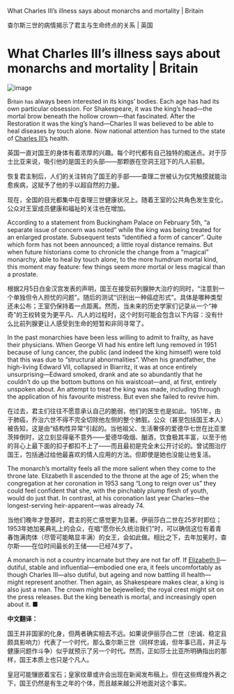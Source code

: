 What Charles III’s illness says about monarchs and mortality | Britain

查尔斯三世的病情揭示了君主与生命终点的关系 | 英国


# What Charles III’s illness says about monarchs and mortality | Britain

![image](https://images.weserv.nl/?url=www.economist.com/img/b/1280/720/90/media-assets/image/20240210_BRP502.jpg)

<div></div><p><span>B</span><small>ritain has</small> always been interested in its kings’ bodies. Each age has had its own particular obsession. For Shakespeare, it was the king’s head—the mortal brow beneath the hollow crown—that fascinated. After the Restoration it was the king’s hand—Charles II was believed to be able to heal diseases by touch alone. Now national attention has turned to the state of <a href="https://www.economist.com/britain/2022/09/15/what-sort-of-king-will-charles-iii-be">Charles III’s</a> health. </p>

英国一直对国王的身体有着浓厚的兴趣。每个时代都有自己独特的痴迷点。对于莎士比亚来说，吸引他的是国王的头部——那颗嵌在空洞王冠下的凡人前额。

恢复君主制后，人们的关注转向了国王的手部——查理二世被认为仅凭触摸就能治愈疾病，这赋予了他的手以超自然的力量。

现在，全国的目光都集中在查理三世健康状况上。随着王室的公共角色发生变化，公众对王室成员健康和福祉的关注也在增加。


<p>According to a statement from Buckingham Palace on February 5th, “a separate issue of concern was noted” while the king was being treated for an enlarged prostate. Subsequent tests “identified a form of cancer”. Quite which form has not been announced; a little royal distance remains. But when future historians come to chronicle the change from a “magical” monarchy, able to heal by touch alone, to the more humdrum mortal kind, this moment may feature: few things seem more mortal or less magical than a prostate. </p>

根据2月5日白金汉宫发表的声明，国王在接受前列腺肿大治疗的同时，“注意到一个单独但令人担忧的问题”。随后的测试“识别出一种癌症形式”。具体是哪种类型还未公布；王室仍保持着一点距离。然而，当未来的历史学家们记录从一个“神奇”的王权转变为更平凡、凡人的过程时，这个时刻可能会包含以下内容：没有什么比前列腺更让人感受到生命的短暂和非同寻常了。


<div><div><div id="econ-1"></div></div></div><p>In the past monarchies have been less willing to admit to frailty, as have their physicians. When George VI had his entire left lung removed in 1951 because of lung cancer, the public (and indeed the king himself) were told that this was due to “structural abnormalities”. When his grandfather, the high-living Edward VII, collapsed in Biarritz, it was at once entirely unsurprising—Edward smoked, drank and ate so abundantly that he couldn’t do up the bottom buttons on his waistcoat—and, at first, entirely unspoken about. An attempt to treat the king was made, including through the application of his favourite mistress. But even she failed to revive him. </p>

在过去，君主们往往不愿意承认自己的脆弱，他们的医生也是如此。1951年，由于肺癌，乔治六世不得不完全切除他左侧的整个肺脏。公众（甚至包括国王本人）被告知，这是由“结构性异常”引起的。当他祖父、生活奢侈的爱德华七世在比亚里茨摔倒时，这立刻显得毫不意外——爱德华吸烟、酗酒，饮食极其丰富，以至于他的背心上最下面的扣子都扣不上了——而且最初是完全未公开讨论的。曾试图治疗国王，包括通过给他最喜欢的情人应用的方法。但即使是她也没能让他复活。


<p>The monarch’s mortality feels all the more salient when they come to the throne late. Elizabeth II ascended to the throne at the age of 25; when the congregation at her coronation in 1953 sang “Long to reign over us” they could feel confident that she, with the pinchably plump flesh of youth, would do just that. In contrast, at his coronation last year Charles—the longest-serving heir-apparent—was already 74. </p>

当他们晚年才登基时，君主的死亡感觉更为显著。伊丽莎白二世在25岁时即位；1953年她加冕典礼上的会众，在唱“愿你长久统治我们”时，可以确信这位有着青春饱满肉体（尽管可能略显丰满）的女王，会如此做。相比之下，去年加冕时，查尔斯——在位时间最长的王储——已经74岁了。


<p>A monarch is not a country incarnate but they are not far off. If <a href="https://www.economist.com/leaders/2022/09/08/the-death-of-elizabeth-ii-marks-the-end-of-an-era">Elizabeth II</a>—dutiful, stable and influential—embodied one era, it feels uncomfortably as though Charles III—also dutiful, but ageing and now battling ill health—might represent another. Then again, as Shakespeare makes clear, a king is also just a man. The crown might be bejewelled; the royal crest might sit on the press releases. But the king beneath is mortal, and increasingly open about it. <span>■</span></p>

**中文翻译：**

国王并非国家的化身，但两者确实相去不远。如果说伊丽莎白二世（忠诚、稳定且颇具影响力）代表了一个时代，那么查尔斯三世（同样忠诚，但年事已高，并正与健康问题作斗争）似乎就预示了另一个时代。然而，正如莎士比亚所明确指出的那样，国王本质上也只是个凡人。

皇冠可能镶嵌着宝石；皇家纹章或许会出现在新闻发布稿上。但在这些辉煌外表之下，国王仍然是有生之年的个体，而且越来越公开地面对这个事实。




